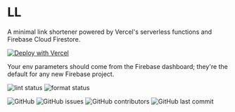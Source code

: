 # LL

A minimal link shortener powered by Vercel's serverless functions and Firebase Cloud Firestore.

[![Deploy with Vercel](https://vercel.com/button)](https://vercel.com/new/git/external?repository-url=https%3A%2F%2Fgithub.com%2Frishiosaur%2Fll&env=apiKey,authDomain,databaseURL,projectId,storageBucket,messagingSenderId,appId,measurementId&project-name=link-shortener&repo-name=link-shortener)

Your env parameters should come from the Firebase dashboard; they're the default for any new Firebase project.

![lint status](https://github.com/rishiosaur/ll/workflows/lint/badge.svg)
![format status](https://github.com/rishiosaur/ll/workflows/format/badge.svg)

![GitHub](https://img.shields.io/github/license/rishiosaur/ll)
![GitHub issues](https://img.shields.io/github/issues/rishiosaur/ll)
![GitHub contributors](https://img.shields.io/github/contributors/rishiosaur/ll)
![GitHub last commit](https://img.shields.io/github/last-commit/rishiosaur/ll)
